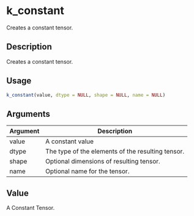 # k_constant


Creates a constant tensor.




## Description

Creates a constant tensor.





## Usage
```r
k_constant(value, dtype = NULL, shape = NULL, name = NULL)
```




## Arguments


Argument      |Description
------------- |----------------
value | A constant value
dtype | The type of the elements of the resulting tensor.
shape | Optional dimensions of resulting tensor.
name | Optional name for the tensor.





## Value

A Constant Tensor.





